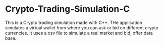 # Crypto-Trading-Simulation-C
This is a Crypto trading simulation made with C++. THe application simulates a virtual wallet from where you can ask or bid on different crypto currencies. It uses a csv file to simulate a real market and bid, offer data base.
